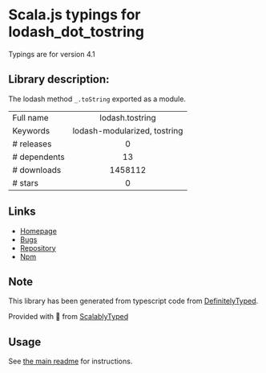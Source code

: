 
# Scala.js typings for lodash_dot_tostring

Typings are for version 4.1

## Library description:
The lodash method `_.toString` exported as a module.

|                    |                 |
| ------------------ | :-------------: |
| Full name          | lodash.tostring |
| Keywords           | lodash-modularized, tostring |
| # releases         | 0 |
| # dependents       | 13 |
| # downloads        | 1458112 |
| # stars            | 0 |

## Links
- [Homepage](https://lodash.com/)
- [Bugs](https://github.com/lodash/lodash/issues)
- [Repository](https://github.com/lodash/lodash)
- [Npm](https://www.npmjs.com/package/lodash.tostring)
    


## Note
This library has been generated from typescript code from [DefinitelyTyped](https://definitelytyped.org).

Provided with :purple_heart: from [ScalablyTyped](https://github.com/oyvindberg/ScalablyTyped)

## Usage
See [the main readme](../../readme.md) for instructions.


